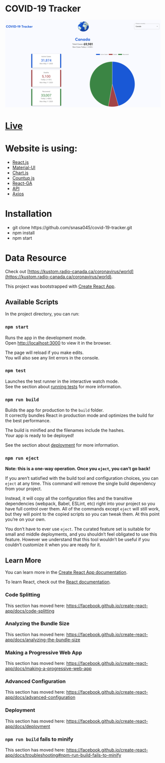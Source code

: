 # COVID-19 Tracker

<img src="./src/assets/images/covid19AppImage.png">

# [Live](https://covid-19-tracker-sid.web.app/)

# Website is using:
<ul>
  <li><a href="https://reactjs.org/" target="_blank">React.js</a></li>
  <li><a href="https://material-ui.com/" target="_blank">Material-UI</a></li>
  <li><a href="https://www.chartjs.org/" target="_blank">Chart.js</a></li>
  <li><a href="https://github.com/glennreyes/react-countup" target="_blank">Countup js</a></li>
  <li><a href="https://github.com/react-ga/react-ga" target="_blank">React-GA</a></li>
  <li><a href="https://kustom.radio-canada.ca/coronavirus/world" target="_blank">API</a></li>
  <li><a href="https://github.com/axios/axios" target="_blank">Axios</a></li>
</ul>

# Installation

<ul>
  <li>git clone https://github.com/snasa045/covid-19-tracker.git</li>
  <li>npm install</li>
  <li>npm start</li>
</ul>

# Data Resource
Check out [https://kustom.radio-canada.ca/coronavirus/world](https://kustom.radio-canada.ca/coronavirus/world).


This project was bootstrapped with [Create React App](https://github.com/facebook/create-react-app).

## Available Scripts

In the project directory, you can run:

### `npm start`

Runs the app in the development mode.<br />
Open [http://localhost:3000](http://localhost:3000) to view it in the browser.

The page will reload if you make edits.<br />
You will also see any lint errors in the console.

### `npm test`

Launches the test runner in the interactive watch mode.<br />
See the section about [running tests](https://facebook.github.io/create-react-app/docs/running-tests) for more information.

### `npm run build`

Builds the app for production to the `build` folder.<br />
It correctly bundles React in production mode and optimizes the build for the best performance.

The build is minified and the filenames include the hashes.<br />
Your app is ready to be deployed!

See the section about [deployment](https://facebook.github.io/create-react-app/docs/deployment) for more information.

### `npm run eject`

**Note: this is a one-way operation. Once you `eject`, you can’t go back!**

If you aren’t satisfied with the build tool and configuration choices, you can `eject` at any time. This command will remove the single build dependency from your project.

Instead, it will copy all the configuration files and the transitive dependencies (webpack, Babel, ESLint, etc) right into your project so you have full control over them. All of the commands except `eject` will still work, but they will point to the copied scripts so you can tweak them. At this point you’re on your own.

You don’t have to ever use `eject`. The curated feature set is suitable for small and middle deployments, and you shouldn’t feel obligated to use this feature. However we understand that this tool wouldn’t be useful if you couldn’t customize it when you are ready for it.

## Learn More

You can learn more in the [Create React App documentation](https://facebook.github.io/create-react-app/docs/getting-started).

To learn React, check out the [React documentation](https://reactjs.org/).

### Code Splitting

This section has moved here: https://facebook.github.io/create-react-app/docs/code-splitting

### Analyzing the Bundle Size

This section has moved here: https://facebook.github.io/create-react-app/docs/analyzing-the-bundle-size

### Making a Progressive Web App

This section has moved here: https://facebook.github.io/create-react-app/docs/making-a-progressive-web-app

### Advanced Configuration

This section has moved here: https://facebook.github.io/create-react-app/docs/advanced-configuration

### Deployment

This section has moved here: https://facebook.github.io/create-react-app/docs/deployment

### `npm run build` fails to minify

This section has moved here: https://facebook.github.io/create-react-app/docs/troubleshooting#npm-run-build-fails-to-minify

